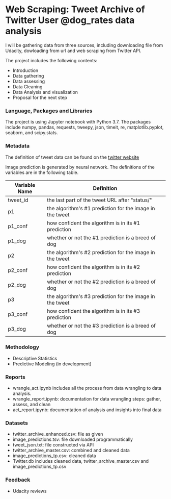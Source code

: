 # Web Scraping: Tweet Archive of Twitter User @dog_rates data analysis
I will be gathering data from three sources, including downloading file from Udacity, dowloading from url and web scraping from Twitter API.  

The project includes the following contents:  
* Introduction  
* Data gathering   
* Data assessing  
* Data Cleaning  
* Data Analysis and visualization
* Proposal for the next step  

### Language, Packages and Libraries  
The project is using Jupyter notebook with Python 3.7. The packages include numpy, pandas, requests, tweepy, json, timeit, re, matplotlib.pyplot, seaborn, and scipy.stats.

### Metadata
The definition of tweet data can be found on the [twitter website](  https://developer.twitter.com/en/docs/tweets/data-dictionary/overview/tweet-object.html)  

Image prediction is generated by neural network. The definitions of the variables are in the following table.

| Variable Name  | Definition                                                                                  |
|----------------|---------------------------------------------------------------------------------------------|
| tweet_id       | the last part of the tweet URL after "status/"                                              |
| p1             | the algorithm's #1 prediction for the image in the tweet                                    |
| p1_conf        | how confident the algorithm is in its #1 prediction                                         |
| p1_dog         | whether or not the #1 prediction is a breed of dog                                          |
| p2             | the algorithm's #2 prediction for the image in the tweet                                    |
| p2_conf        | how confident the algorithm is in its #2 prediction                                         |
| p2_dog         | whether or not the #2 prediction is a breed of dog                                          |
| p3             | the algorithm's #3 prediction for the image in the tweet                                    |
| p3_conf        | how confident the algorithm is in its #3 prediction                                         |
| p3_dog         | whether or not the #3 prediction is a breed of dog                                          |

### Methodology
* Descriptive Statistics
* Predictive Modeling (in development)

### Reports
* wrangle_act.ipynb includes all the process from data wrangling to data analysis.
* wrangle_report.ipynb: documentation for data wrangling steps: gather, assess, and clean
* act_report.ipynb: documentation of analysis and insights into final data

### Datasets
* twitter_archive_enhanced.csv: file as given
* image_predictions.tsv: file downloaded programmatically  
* tweet_json.txt: file constructed via API
* twitter_archive_master.csv: combined and cleaned data
* image_predictions_tp.csv: cleaned data
* Twitter.db includes cleaned data, twitter_archive_master.csv and image_predictions_tp.csv

### Feedback
* Udacity reviews
